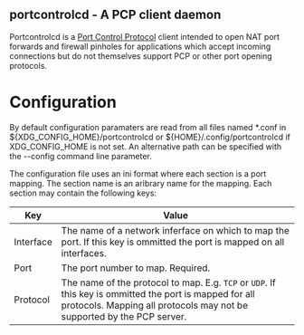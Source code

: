 portcontrolcd - A PCP client daemon
-----------------------------------

Portcontrolcd is a [Port Control Protocol](https://tools.ietf.org/html/rfc6887) client intended to open NAT port forwards and firewall pinholes for applications which accept incoming connections but do not themselves support PCP or other port opening protocols.

# Configuration
By default configuration paramaters are read from all files named *.conf in ${XDG_CONFIG_HOME}/portcontrolcd or ${HOME}/.config/portcontrolcd if XDG_CONFIG_HOME is not set. An alternative path can be specified with the --config command line parameter.

The configuration file uses an ini format where each section is a port mapping. The section name is an aribrary name for the mapping. Each section may contain the following keys:

Key | Value
--- | -----
Interface | The name of a network inferface on which to map the port. If this key is ommitted the port is mapped on all interfaces.
Port | The port number to map. Required.
Protocol | The name of the protocol to map. E.g. `TCP` or `UDP`. If this key is ommitted the port is mapped for all protocols. Mapping all protocols may not be supported by the PCP server.
